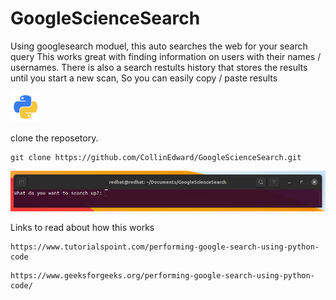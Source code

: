 # GoogleScienceSearch
Using googlesearch moduel, this auto searches the web for your search query
This works great with finding information on users with their names / usernames. 
There is also a search restults history that stores the results until you start a new scan, 
So you can easily copy / paste results 


![Screenshot](Other-python-icon.png)

clone the reposetory.
```
git clone https://github.com/CollinEdward/GoogleScienceSearch.git
```

![Screenshot](Preview.png)

Links to read about how this works
```
https://www.tutorialspoint.com/performing-google-search-using-python-code
```

```
https://www.geeksforgeeks.org/performing-google-search-using-python-code/
```
